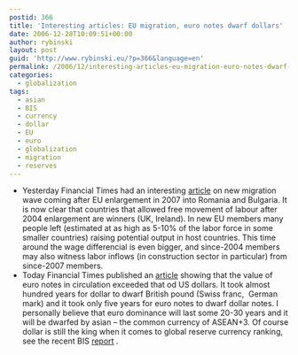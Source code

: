 ```yaml
---
postid: 366
title: 'Interesting articles: EU migration, euro notes dwarf dollars'
date: 2006-12-28T10:09:51+00:00
author: rybinski
layout: post
guid: 'http://www.rybinski.eu/?p=366&language=en'
permalink: /2006/12/interesting-articles-eu-migration-euro-notes-dwarf-dollars/
categories:
  - globalization
tags:
  - asian
  - BIS
  - currency
  - dollar
  - EU
  - euro
  - globalization
  - migration
  - reserves
---
```

  * Yesterday Financial Times had an interesting [article](http://www.ft.com/cms/s/9d93a41e-954e-11db-a911-0000779e2340.html) on new migration wave coming after EU enlargement in 2007 into Romania and Bulgaria. It is now clear that countries that allowed free movement of labour after 2004 enlargement are winners (UK, Ireland). In new EU members many people left (estimated at as high as 5-10% of the labor force in some smaller countries) raising potential output in host countries. This time around the wage differencial is even bigger, and since-2004 members may also witness labor inflows (in construction sector in particular) from since-2007 members. 
  * Today Financial Times published an [article](http://www.ft.com/cms/s/d7968c02-9617-11db-9976-0000779e2340.html) showing that the value of euro notes in circulation exceeded that od US dollars. It took almost hundred years for dollar to dwarf British pound (Swiss franc,  German mark) and it took only five years for euro notes to dwarf dollar notes. I personally believe that euro dominance will last some 20-30 years and it will be dwarfed by asian – the common currency of ASEAN+3. Of course dollar is still the king when it comes to global reserve currency ranking, see the recent BIS [report](http://www.bis.org/publ/quarterly.htm) .
